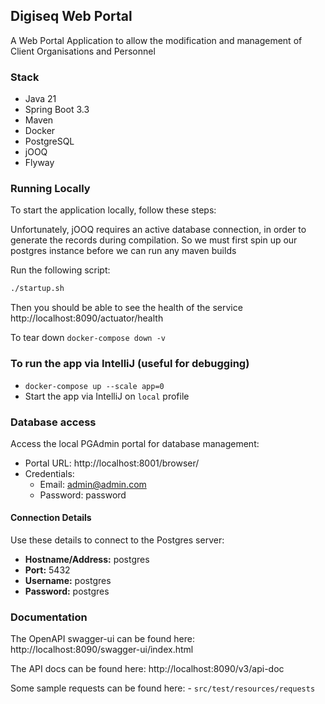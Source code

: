 ## Digiseq Web Portal
A Web Portal Application to allow the modification and management of Client Organisations and Personnel

### Stack
- Java 21
- Spring Boot 3.3
- Maven
- Docker
- PostgreSQL
- jOOQ
- Flyway

### Running Locally

To start the application locally, follow these steps:

Unfortunately, jOOQ requires an active database connection, in order to generate the records during compilation.
So we must first spin up our postgres instance before we can run any maven builds

Run the following script:
```sh
./startup.sh
```

Then you should be able to see the health of the service http://localhost:8090/actuator/health

To tear down
`docker-compose down -v`
### To run the app via IntelliJ (useful for debugging)
- `docker-compose up --scale app=0` 
- Start the app via IntelliJ on `local` profile

### Database access
Access the local PGAdmin portal for database management:

- Portal URL: http://localhost:8001/browser/
- Credentials:
  - Email: admin@admin.com
  - Password: password
#### Connection Details
Use these details to connect to the Postgres server:

- **Hostname/Address:** postgres 
- **Port:** 5432
- **Username:** postgres
- **Password:** postgres

### Documentation
The OpenAPI swagger-ui can be found here: http://localhost:8090/swagger-ui/index.html

The API docs can be found here: http://localhost:8090/v3/api-doc

Some sample requests can be found here: - `src/test/resources/requests`